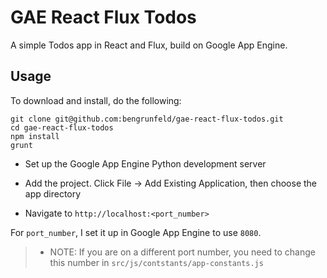 # GAE React Flux Todos


A simple Todos app in React and Flux, build on Google App Engine.

## Usage

To download and install, do the following:

    git clone git@github.com:bengrunfeld/gae-react-flux-todos.git
    cd gae-react-flux-todos
    npm install
    grunt

* Set up the Google App Engine Python development server

* Add the project. Click File -> Add Existing Application, then choose the app directory

* Navigate to `http://localhost:<port_number>`

For `port_number`, I set it up in Google App Engine to use `8080`.

> * NOTE: If you are on a different port number, you need to change this number in `src/js/contstants/app-constants.js`  